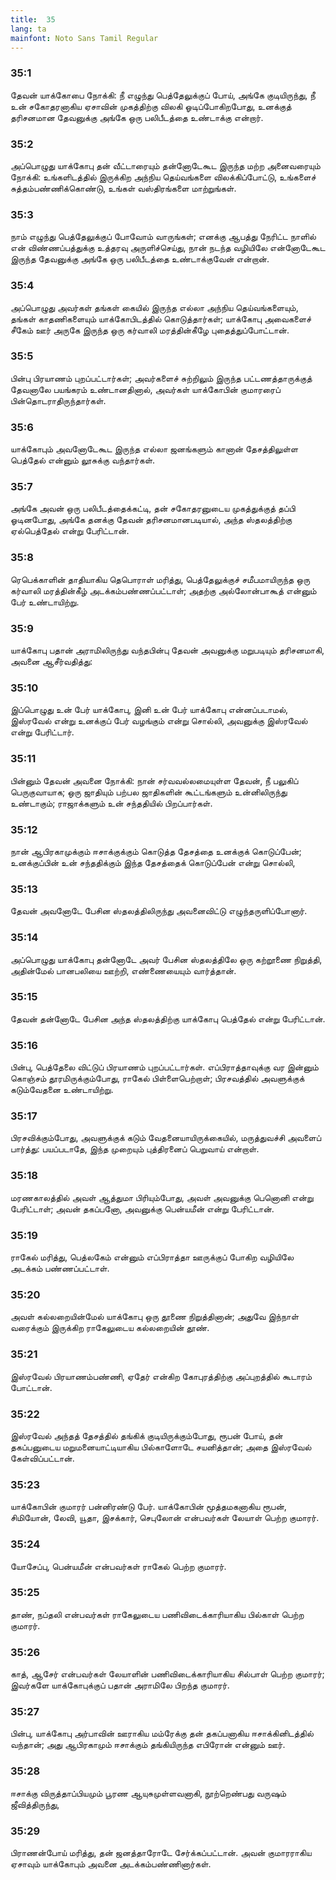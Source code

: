 ```yaml
---
title:  35
lang: ta
mainfont: Noto Sans Tamil Regular
---
```


###  35:1

தேவன் யாக்கோபை நோக்கி: நீ எழுந்து பெத்தேலுக்குப் போய், அங்கே குடியிருந்து, நீ உன் சகோதரனாகிய ஏசாவின் முகத்திற்கு விலகி ஓடிப்போகிறபோது, உனக்குத் தரிசனமான தேவனுக்கு அங்கே ஒரு பலிபீடத்தை உண்டாக்கு என்றார்.

###  35:2

அப்பொழுது யாக்கோபு தன் வீட்டாரையும் தன்னோடேகூட இருந்த மற்ற அனைவரையும் நோக்கி: உங்களிடத்தில் இருக்கிற அந்நிய தெய்வங்களை விலக்கிப்போட்டு, உங்களைச் சுத்தம்பண்ணிக்கொண்டு, உங்கள் வஸ்திரங்களை மாற்றுங்கள்.

###  35:3

நாம் எழுந்து பெத்தேலுக்குப் போவோம் வாருங்கள்; எனக்கு ஆபத்து நேரிட்ட நாளில் என் விண்ணப்பத்துக்கு உத்தரவு அருளிச்செய்து, நான் நடந்த வழியிலே என்னோடேகூட இருந்த தேவனுக்கு அங்கே ஒரு பலிபீடத்தை உண்டாக்குவேன் என்றான்.

###  35:4

அப்பொழுது அவர்கள் தங்கள் கையில் இருந்த எல்லா அந்நிய தெய்வங்களையும், தங்கள் காதணிகளையும் யாக்கோபிடத்தில் கொடுத்தார்கள்; யாக்கோபு அவைகளைச் சீகேம் ஊர் அருகே இருந்த ஒரு கர்வாலி மரத்தின்கீழே புதைத்துப்போட்டான்.

###  35:5

பின்பு பிரயாணம் புறப்பட்டார்கள்; அவர்களைச் சுற்றிலும் இருந்த பட்டணத்தாருக்குத் தேவனாலே பயங்கரம் உண்டானதினால், அவர்கள் யாக்கோபின் குமாரரைப் பின்தொடராதிருந்தார்கள்.

###  35:6

யாக்கோபும் அவனோடேகூட இருந்த எல்லா ஜனங்களும் கானான் தேசத்திலுள்ள பெத்தேல் என்னும் லூசுக்கு வந்தார்கள்.

###  35:7

அங்கே அவன் ஒரு பலிபீடத்தைக்கட்டி, தன் சகோதரனுடைய முகத்துக்குத் தப்பி ஓடினபோது, அங்கே தனக்கு தேவன் தரிசனமானபடியால், அந்த ஸ்தலத்திற்கு ஏல்பெத்தேல் என்று பேரிட்டான்.

###  35:8

ரெபெக்காளின் தாதியாகிய தெபொராள் மரித்து, பெத்தேலுக்குச் சமீபமாயிருந்த ஒரு கர்வாலி மரத்தின்கீழ் அடக்கம்பண்ணப்பட்டாள்; அதற்கு அல்லோன்பாகூத் என்னும் பேர் உண்டாயிற்று.

###  35:9

யாக்கோபு பதான் அராமிலிருந்து வந்தபின்பு தேவன் அவனுக்கு மறுபடியும் தரிசனமாகி, அவனை ஆசீர்வதித்து:

###  35:10

இப்பொழுது உன் பேர் யாக்கோபு, இனி உன் பேர் யாக்கோபு என்னப்படாமல், இஸ்ரவேல் என்று உனக்குப் பேர் வழங்கும் என்று சொல்லி, அவனுக்கு இஸ்ரவேல் என்று பேரிட்டார்.

###  35:11

பின்னும் தேவன் அவனை நோக்கி: நான் சர்வவல்லமையுள்ள தேவன், நீ பலுகிப் பெருகுவாயாக; ஒரு ஜாதியும் பற்பல ஜாதிகளின் கூட்டங்களும் உன்னிலிருந்து உண்டாகும்; ராஜாக்களும் உன் சந்ததியில் பிறப்பார்கள்.

###  35:12

நான் ஆபிரகாமுக்கும் ஈசாக்குக்கும் கொடுத்த தேசத்தை உனக்குக் கொடுப்பேன்; உனக்குப்பின் உன் சந்ததிக்கும் இந்த தேசத்தைக் கொடுப்பேன் என்று சொல்லி,

###  35:13

தேவன் அவனோடே பேசின ஸ்தலத்திலிருந்து அவனைவிட்டு எழுந்தருளிப்போனார்.

###  35:14

அப்பொழுது யாக்கோபு தன்னோடே அவர் பேசின ஸ்தலத்திலே ஒரு கற்றூணை நிறுத்தி, அதின்மேல் பானபலியை ஊற்றி, எண்ணையையும் வார்த்தான்.

###  35:15

தேவன் தன்னோடே பேசின அந்த ஸ்தலத்திற்கு யாக்கோபு பெத்தேல் என்று பேரிட்டான்.

###  35:16

பின்பு, பெத்தேலை விட்டுப் பிரயாணம் புறப்பட்டார்கள். எப்பிராத்தாவுக்கு வர இன்னும் கொஞ்சம் தூரமிருக்கும்போது, ராகேல் பிள்ளைபெற்றாள்; பிரசவத்தில் அவளுக்குக் கடும்வேதனை உண்டாயிற்று.

###  35:17

பிரசவிக்கும்போது, அவளுக்குக் கடும் வேதனையாயிருக்கையில், மருத்துவச்சி அவளைப் பார்த்து: பயப்படாதே, இந்த முறையும் புத்திரனைப் பெறுவாய் என்றாள்.

###  35:18

மரணகாலத்தில் அவள் ஆத்துமா பிரியும்போது, அவள் அவனுக்கு பெனொனி என்று பேரிட்டாள்; அவன் தகப்பனோ, அவனுக்கு பென்யமீன் என்று பேரிட்டான்.

###  35:19

ராகேல் மரித்து, பெத்லகேம் என்னும் எப்பிராத்தா ஊருக்குப் போகிற வழியிலே அடக்கம் பண்ணப்பட்டாள்.

###  35:20

அவள் கல்லறையின்மேல் யாக்கோபு ஒரு தூணை நிறுத்தினான்; அதுவே இந்நாள் வரைக்கும் இருக்கிற ராகேலுடைய கல்லறையின் தூண்.

###  35:21

இஸ்ரவேல் பிரயாணம்பண்ணி, ஏதேர் என்கிற கோபுரத்திற்கு அப்புறத்தில் கூடாரம் போட்டான்.

###  35:22

இஸ்ரவேல் அந்தத் தேசத்தில் தங்கிக் குடியிருக்கும்போது, ரூபன் போய், தன் தகப்பனுடைய மறுமனையாட்டியாகிய பில்காளோடே சயனித்தான்; அதை இஸ்ரவேல் கேள்விப்பட்டான்.

###  35:23

யாக்கோபின் குமாரர் பன்னிரண்டு பேர். யாக்கோபின் மூத்தமகனாகிய ரூபன், சிமியோன், லேவி, யூதா, இசக்கார், செபுலோன் என்பவர்கள் லேயாள் பெற்ற குமாரர்.

###  35:24

யோசேப்பு, பென்யமீன் என்பவர்கள் ராகேல் பெற்ற குமாரர்.

###  35:25

தாண், நப்தலி என்பவர்கள் ராகேலுடைய பணிவிடைக்காரியாகிய பில்காள் பெற்ற குமாரர்.

###  35:26

காத், ஆசேர் என்பவர்கள் லேயாளின் பணிவிடைக்காரியாகிய சில்பாள் பெற்ற குமாரர்; இவர்களே யாக்கோபுக்குப் பதான் அராமிலே பிறந்த குமாரர்.

###  35:27

பின்பு, யாக்கோபு அர்பாவின் ஊராகிய மம்ரேக்கு தன் தகப்பனாகிய ஈசாக்கினிடத்தில் வந்தான்; அது ஆபிரகாமும் ஈசாக்கும் தங்கியிருந்த எபிரோன் என்னும் ஊர்.

###  35:28

ஈசாக்கு விருத்தாப்பியமும் பூரண ஆயுசுமுள்ளவனாகி, நூற்றெண்பது வருஷம் ஜீவித்திருந்து,

###  35:29

பிராணன்போய் மரித்து, தன் ஜனத்தாரோடே சேர்க்கப்பட்டான். அவன் குமாரராகிய ஏசாவும் யாக்கோபும் அவனை அடக்கம்பண்ணினார்கள்.

